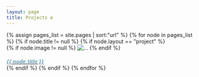 ```yaml
---
layout: page
title: Projects ⚙️
---
```


<div class="card-columns">
<!-- <div class="row row-cols-1 row-cols-md-3"> -->
{% assign pages_list = site.pages | sort:"url" %}
{% for node in pages_list %}
    {% if node.title != null %}
    {% if node.layout == "project" %}
        <!-- <div class="col mb-4"> -->
        <div class="card">
            {% if node.image != null %}
            <img src="{{ node.image }}" class="card-img-top" alt="...">
            {% endif %}
            <div class="card-body bg-light">
            <a href="{{ node.url }}"><h5 style="margin-bottom: 0; color: #6a9fb5;">{{ node.title }}</h5></a>
            <!-- <p class="card-text">Description.</p> -->
            </div>
        </div>
        <!-- </div> -->
    {% endif %}
    {% endif %}
{% endfor %}
</div>